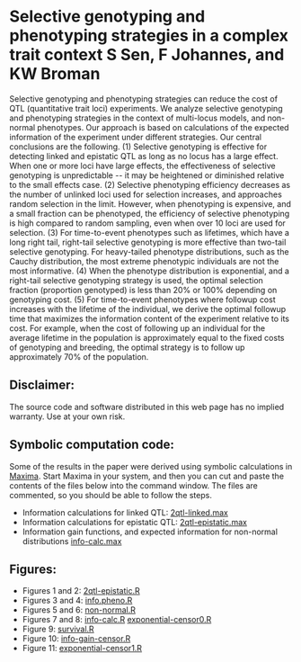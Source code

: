 # Selective genotyping and phenotyping strategies in a complex trait context S Sen, F Johannes, and KW Broman

Selective genotyping and phenotyping strategies can reduce the cost of
QTL (quantitative trait loci) experiments. We analyze selective
genotyping and phenotyping strategies in the context of multi-locus
models, and non-normal phenotypes. Our approach is based on calculations
of the expected information of the experiment under different
strategies. Our central conclusions are the following. (1) Selective
genotyping is effective for detecting linked and epistatic QTL as long
as no locus has a large effect. When one or more loci have large
effects, the effectiveness of selective genotyping is unpredictable \--
it may be heightened or diminished relative to the small effects case.
(2) Selective phenotyping efficiency decreases as the number of unlinked
loci used for selection increases, and approaches random selection in
the limit. However, when phenotyping is expensive, and a small fraction
can be phenotyped, the efficiency of selective phenotyping is high
compared to random sampling, even when over 10 loci are used for
selection. (3) For time-to-event phenotypes such as lifetimes, which
have a long right tail, right-tail selective genotyping is more
effective than two-tail selective genotyping. For heavy-tailed phenotype
distributions, such as the Cauchy distribution, the most extreme
phenotypic individuals are not the most informative. (4) When the
phenotype distribution is exponential, and a right-tail selective
genotyping strategy is used, the optimal selection fraction (proportion
genotyped) is less than 20% or 100% depending on genotyping cost. (5)
For time-to-event phenotypes where followup cost increases with the
lifetime of the individual, we derive the optimal followup time that
maximizes the information content of the experiment relative to its
cost. For example, when the cost of following up an individual for the
average lifetime in the population is approximately equal to the fixed
costs of genotyping and breeding, the optimal strategy is to follow up
approximately 70% of the population.

## **Disclaimer:** 

The source code and software distributed in this web page has no
implied warranty. Use at your own risk.

## **Symbolic computation code:** 

Some of the results in the paper were derived using symbolic
calculations in [Maxima](http://maxima.sourceforge.net). Start Maxima
in your system, and then you can cut and paste the contents of the
files below into the command window. The files are commented, so you
should be able to follow the steps.

-   Information calculations for linked QTL:
    [2qtl-linked.max](2qtl-linked.max)
-   Information calculations for epistatic QTL:
    [2qtl-epistatic.max](2qtl-epistatic.max)
-   Information gain functions, and expected information for non-normal
    distributions
    [info-calc.max](info-calc.max)

## **Figures:**

-   Figures 1 and 2:
    [2qtl-epistatic.R](2qtl-epistatic.R)
-   Figures 3 and 4:
    [info.pheno.R](info.pheno.R)
-   Figures 5 and 6:
    [non-normal.R](non-normal.R)
-   Figures 7 and 8:
    [info-calc.R](info-calc.R)
    [exponential-censor0.R](exponential-censor0.R)
-   Figure 9:
    [survival.R](survival.R)
-   Figure 10:
    [info-gain-censor.R](info-gain-censor.R)
-   Figure 11:
    [exponential-censor1.R](exponential-censor1.R)


